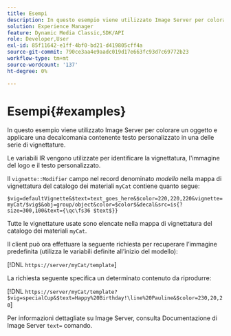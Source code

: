 ```yaml
---
title: Esempi
description: In questo esempio viene utilizzato Image Server per colorare un oggetto e applicare una decalcomania contenente testo personalizzato in una delle serie di vignettature.
solution: Experience Manager
feature: Dynamic Media Classic,SDK/API
role: Developer,User
exl-id: 85f11642-e1ff-4bf0-bd21-d419805cff4a
source-git-commit: 790ce3aa4e9aadc019d17e663fc93d7c69772b23
workflow-type: tm+mt
source-wordcount: '137'
ht-degree: 0%

---
```


# Esempi{#examples}

In questo esempio viene utilizzato Image Server per colorare un oggetto e applicare una decalcomania contenente testo personalizzato in una delle serie di vignettature.

Le variabili IR vengono utilizzate per identificare la vignettatura, l&#39;immagine del logo e il testo personalizzato.

Il `vignette::Modifier` campo nel record denominato *modello* nella mappa di vignettatura del catalogo dei materiali `myCat` contiene quanto segue:

`$vig=defaultVignette&$text=text_goes_here&$color=220,220,220&vignette=myCat/$vig$&obj=group/object&color=$color$&decal&src=is{?size=300,100&text={\qc\fs36 $text$}}`

Tutte le vignettature usate sono elencate nella mappa di vignettatura del catalogo dei materiali `myCat`.

Il client può ora effettuare la seguente richiesta per recuperare l’immagine predefinita (utilizza le variabili definite all’inizio del modello):

[!DNL `https://server/myCat/template`]

La richiesta seguente specifica un determinato contenuto da riprodurre:

[!DNL `https://server/myCat/template?$vig=specialCup&$text=Happy%20Birthday!\line%20Pauline&$color=230,20,20`]

Per informazioni dettagliate su Image Server, consulta Documentazione di Image Server `text=` comando.
